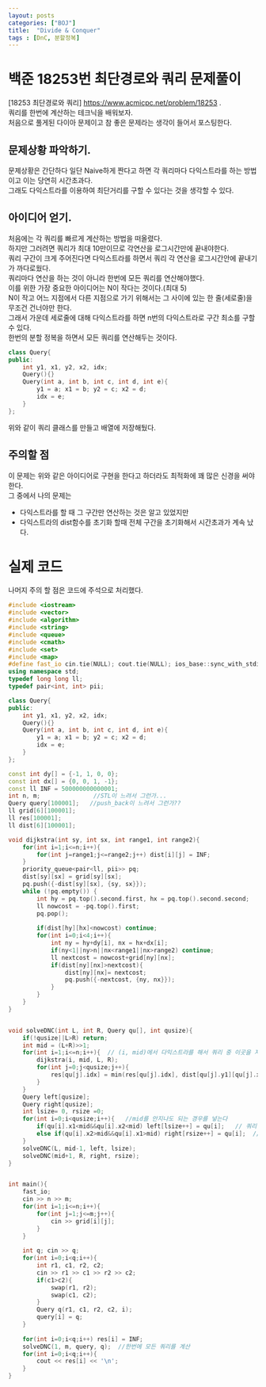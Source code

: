 ```yaml
---
layout: posts
categories: ["BOJ"]
title:  "Divide & Conquer"
tags : [DnC, 분할정복]
---
```


백준 18253번 최단경로와 쿼리 문제풀이
====================================

[18253 최단경로와 쿼리] <https://www.acmicpc.net/problem/18253>  .     
 쿼리를 한번에 계산하는 테크닉을 배워보자.   
 처음으로 풀게된 다이아 문제이고 참 좋은 문제라는 생각이 들어서 포스팅한다.     

## 문제상황 파악하기.  
문제상황은 간단하다 일단 Naive하게 짠다고 하면 각 쿼리마다 다익스트라를 하는 방법이고 이는 당연히 시간초과다.       
그래도 다익스트라를 이용하여 최단거리를 구할 수 있다는 것을 생각할 수 있다.     

## 아이디어 얻기.  
처음에는 각 쿼리를 빠르게 계산하는 방법을 떠올렸다.     
하지만 그러려면 쿼리가 최대 10만이므로 각연산을 로그시간만에 끝내야한다.      
쿼리 구간이 크게 주어진다면 다익스트라를 하면서 쿼리 각 연산을 로그시간안에 끝내기가 까다로웠다.      
쿼리마다 연산을 하는 것이 아니라 한번에 모든 쿼리를 연산해야했다.      
이를 위한 가장 중요한 아이디어는 N이 작다는 것이다.(최대 5)       
N이 작고 어느 지점에서 다른 지점으로 가기 위해서는 그 사이에 있는 한 줄(세로줄)을 무조건 건너야만 한다.      
그래서 가운데 세로줄에 대해 다익스트라를 하면 n번의 다익스트라로 구간 최소를 구할 수 있다.       
한번의 분할 정복을 하면서 모든 쿼리를 연산해두는 것이다.      
```cpp
class Query{
public:
    int y1, x1, y2, x2, idx;
    Query(){}
    Query(int a, int b, int c, int d, int e){
        y1 = a; x1 = b; y2 = c; x2 = d;
        idx = e;
    }
};
```
위와 같이 쿼리 클래스를 만들고 배열에 저장해뒀다.      

## 주의할 점
이 문제는 위와 같은 아이디어로 구현을 한다고 하더라도 최적화에 꽤 많은 신경을 써야한다.      
그 중에서 나의 문제는
* 다익스트라를 할 때 그 구간만 연산하는 것은 알고 있었지만
* 다익스트라의 dist함수를 초기화 할때 전체 구간을 초기화해서 시간초과가 계속 났다.       

# 실제 코드
나머지 주의 할 점은 코드에 주석으로 처리했다.     
```cpp
#include <iostream>
#include <vector>
#include <algorithm>
#include <string>
#include <queue>
#include <cmath>
#include <set>
#include <map>
#define fast_io cin.tie(NULL); cout.tie(NULL); ios_base::sync_with_stdio(false);
using namespace std;
typedef long long ll;
typedef pair<int, int> pii;

class Query{
public:
    int y1, x1, y2, x2, idx;
    Query(){}
    Query(int a, int b, int c, int d, int e){
        y1 = a; x1 = b; y2 = c; x2 = d;
        idx = e;
    }
};

const int dy[] = {-1, 1, 0, 0};
const int dx[] = {0, 0, 1, -1};
const ll INF = 500000000000001;
int n, m;               //STL이 느려서 그런가...
Query query[100001];   //push_back이 느려서 그런가??
ll grid[6][100001];
ll res[100001];
ll dist[6][100001];

void dijkstra(int sy, int sx, int range1, int range2){
    for(int i=1;i<=n;i++){
        for(int j=range1;j<=range2;j++) dist[i][j] = INF;
    }
    priority_queue<pair<ll, pii>> pq;
    dist[sy][sx] = grid[sy][sx];
    pq.push({-dist[sy][sx], {sy, sx}});
    while (!pq.empty()) {
        int hy = pq.top().second.first, hx = pq.top().second.second;
        ll nowcost = -pq.top().first;
        pq.pop();
        
        if(dist[hy][hx]<nowcost) continue;
        for(int i=0;i<4;i++){
            int ny = hy+dy[i], nx = hx+dx[i];
            if(ny<1||ny>n||nx<range1||nx>range2) continue;
            ll nextcost = nowcost+grid[ny][nx];
            if(dist[ny][nx]>nextcost){
                dist[ny][nx]= nextcost;
                pq.push({-nextcost, {ny, nx}});
            }
        }
    }
}


void solveDNC(int L, int R, Query qu[], int qusize){
    if(!qusize||L>R) return;
    int mid = (L+R)>>1;
    for(int i=1;i<=n;i++){  // (i, mid)에서 다익스트라를 해서 쿼리 중 이곳을 지나는 최솟값을 갱신한다.(n번 다익스트라함)
        dijkstra(i, mid, L, R);
        for(int j=0;j<qusize;j++){
            res[qu[j].idx] = min(res[qu[j].idx], dist[qu[j].y1][qu[j].x1]+dist[qu[j].y2][qu[j].x2]-grid[i][mid]);
        }
    }
    Query left[qusize];
    Query right[qusize];
    int lsize= 0, rsize =0;
    for(int i=0;i<qusize;i++){   //mid를 안지나도 되는 경우를 넣는다
        if(qu[i].x1<mid&&qu[i].x2<mid) left[lsize++] = qu[i];   // 쿼리범위가 mid보다 작을 때
        else if(qu[i].x2>mid&&qu[i].x1>mid) right[rsize++] = qu[i];  //쿼리범위가 mid보다 클 때
    }
    solveDNC(L, mid-1, left, lsize);
    solveDNC(mid+1, R, right, rsize);
}


int main(){
    fast_io;
    cin >> n >> m;
    for(int i=1;i<=n;i++){
        for(int j=1;j<=m;j++){
            cin >> grid[i][j];
        }
    }
    
    int q; cin >> q;
    for(int i=0;i<q;i++){
        int r1, c1, r2, c2;
        cin >> r1 >> c1 >> r2 >> c2;
        if(c1>c2){
            swap(r1, r2);
            swap(c1, c2);
        }
        Query q(r1, c1, r2, c2, i);
        query[i] = q;
    }
    
    for(int i=0;i<q;i++) res[i] = INF;
    solveDNC(1, m, query, q);  //한번에 모든 쿼리를 계산
    for(int i=0;i<q;i++){
        cout << res[i] << '\n';
    }
}


```
